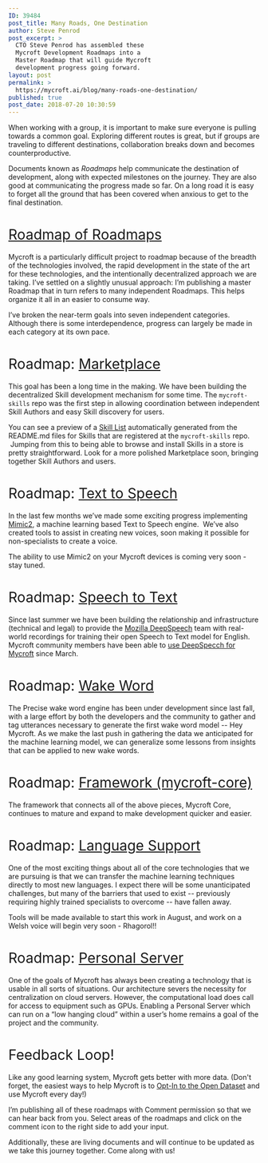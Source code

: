 ```yaml
---
ID: 39484
post_title: Many Roads, One Destination
author: Steve Penrod
post_excerpt: >
  CTO Steve Penrod has assembled these
  Mycroft Development Roadmaps into a
  Master Roadmap that will guide Mycroft
  development progress going forward.
layout: post
permalink: >
  https://mycroft.ai/blog/many-roads-one-destination/
published: true
post_date: 2018-07-20 10:30:59
---
```

<span style="font-weight: 400;">When working with a group, it is important to make sure everyone is pulling towards a common goal. Exploring different routes is great, but if groups are traveling to different destinations, collaboration breaks down and becomes counterproductive.</span>

<span style="font-weight: 400;">Documents known as </span><i><span style="font-weight: 400;">Roadmaps </span></i><span style="font-weight: 400;">help communicate the destination of development, along with expected milestones on the journey. They are also good at communicating the progress made so far. On a long road it is easy to forget all the ground that has been covered when anxious to get to the final destination.</span>
<h1><a href="https://docs.google.com/document/d/1QntesVNTGx-DlSK45gjFi5ToDJtDuMwYY_C-u9C3fFI" target="_blank" rel="noopener"><span style="font-weight: 400;">Roadmap of Roadmaps</span></a></h1>
<span style="font-weight: 400;">Mycroft is a particularly difficult project to roadmap because of the breadth of the technologies involved, the rapid development in the state of the art for these technologies, and the intentionally decentralized approach we are taking. I’ve settled on a slightly unusual approach: I’m publishing a master Roadmap that in turn refers to many independent Roadmaps. This helps organize it all in an easier to consume way.</span>

<span style="font-weight: 400;">I’ve broken the near-term goals into seven independent categories. Although there is some interdependence, progress can largely be made in each category at its own pace.</span>
<h1><span style="font-weight: 400;">Roadmap: </span><a href="https://docs.google.com/document/d/1Ai2LcJRYUmzw8L6BK8hKWckFYfAAwzuAUYtw9uRuXuc" target="_blank" rel="noopener"><span style="font-weight: 400;">Marketplace</span></a></h1>
<span style="font-weight: 400;">This goal has been a long time in the making. We have been building the decentralized Skill development mechanism for some time. The <code>mycroft-skills</code> repo was the first step in allowing coordination between independent Skill Authors and easy Skill discovery for users.</span>

<span style="font-weight: 400;">You can see a preview of a </span><a href="https://mycroftai.github.io/mycroft-skills/" target="_blank" rel="noopener"><span style="font-weight: 400;">Skill List</span></a><span style="font-weight: 400;"> automatically generated from the README.md files for Skills that are registered at the <code>mycroft-skills</code> repo.  Jumping from this to being able to browse and install Skills in a store is pretty straightforward. Look for a more polished Marketplace soon, bringing together Skill Authors and users.</span>
<h1><span style="font-weight: 400;">Roadmap: </span><a href="https://docs.google.com/document/d/1gSXU5-UaXSOOA7T9UWz1hT779o36pIYOard3iGXlHCA" target="_blank" rel="noopener"><span style="font-weight: 400;">Text to Speech</span></a></h1>
<span style="font-weight: 400;">In the last few months we’ve made some exciting progress implementing <a href="https://mycroft.ai/blog/available-voices/" target="_blank" rel="noopener">Mimic2</a>, a machine learning based Text to Speech engine.  We’ve also created tools to assist in creating new voices, soon making it possible for non-specialists to create a voice.</span>

The ability to use Mimic2 on your Mycroft devices is coming very soon - stay tuned.
<h1><span style="font-weight: 400;">Roadmap: </span><a href="https://docs.google.com/document/d/1o0b5r8qcxan59TxSeJxBX5x1ehcT1xWiX7b_mN6IfQw" target="_blank" rel="noopener"><span style="font-weight: 400;">Speech to Text</span></a></h1>
<span style="font-weight: 400;">Since last summer we have been building the relationship and infrastructure (technical and legal) to provide the <a href="https://voice.mozilla.org/" target="_blank" rel="noopener">Mozilla DeepSpeech</a> team with real-world recordings for training their open Speech to Text model for English. Mycroft community members have been able to <a href="https://mycroft.ai/blog/deepspeech-update/" target="_blank" rel="noopener">use DeepSpecch for Mycroft</a> since March.</span>
<h1><span style="font-weight: 400;">Roadmap: </span><a href="https://docs.google.com/document/d/1UsN9BLuHeiuuP92LEm17GSfufNcRyP1j8HB_W5FUHcE" target="_blank" rel="noopener"><span style="font-weight: 400;">Wake Word</span></a></h1>
<span style="font-weight: 400;">The Precise wake word engine has been under development since last fall, with a large effort by both the developers and the community to gather and tag utterances necessary to generate the first wake word model -- Hey Mycroft. As we make the last push in gathering the data we anticipated for the machine learning model, we can generalize some lessons from insights that can be applied to new wake words.</span>
<h1><span style="font-weight: 400;">Roadmap: </span><a href="https://docs.google.com/document/d/1GvhoqC9mUTEDLrwXVSEQ4JecuUMKaTpE1l1FNE6mMTA" target="_blank" rel="noopener"><span style="font-weight: 400;">Framework (mycroft-core)</span></a></h1>
<span style="font-weight: 400;">The framework that connects all of the above pieces, Mycroft Core, continues to mature and expand to make development quicker and easier.</span>
<h1><span style="font-weight: 400;">Roadmap: </span><a href="https://docs.google.com/document/d/1otSj9YBEASCPAgD7MZmUR4m5Nal5O0fjN67y3gJRfNg" target="_blank" rel="noopener"><span style="font-weight: 400;">Language Support</span></a></h1>
<span style="font-weight: 400;">One of the most exciting things about all of the core technologies that we are pursuing is that we can transfer the machine learning techniques directly to most new languages. I expect there will be some unanticipated challenges, but many of the barriers that used to exist -- previously requiring highly trained specialists to overcome -- have fallen away.</span>

<span style="font-weight: 400;">Tools will be made available to start this work in August, and work on a Welsh voice will begin very soon - Rhagorol!!</span>
<h1><span style="font-weight: 400;">Roadmap: </span><a href="https://docs.google.com/document/d/1VJsk9xmFig1qAP-wH_SAB-3xyKRx28Z47IwlJWJMqOM" target="_blank" rel="noopener"><span style="font-weight: 400;">Personal Server</span></a></h1>
<span style="font-weight: 400;">One of the goals of Mycroft has always been creating a technology that is usable in all sorts of situations. Our architecture severs the necessity for centralization on cloud servers. However, the computational load does call for access to equipment such as GPUs. Enabling a Personal Server which can run on a “low hanging cloud” within a user’s home remains a goal of the project and the community.</span>
<h1><span style="font-weight: 400;">Feedback Loop!</span></h1>
<span style="font-weight: 400;">Like any good learning system, Mycroft gets better with more data. (Don't forget, </span>the easiest ways to help Mycroft is to <a href="https://mycroft.ai/blog/privacy-machine-learning-open-data-set-opt-feature/" target="_blank" rel="noopener">Opt-In to the Open Dataset</a> and use Mycroft every day!)

I’m publishing all of these roadmaps with Comment permission so that we can hear back from you. Select areas of the roadmaps and click on the comment icon to the right side to add your input.

<span style="font-weight: 400;">Additionally, these are living documents and will continue to be updated as we take this journey together. Come along with us!</span>